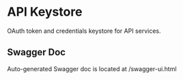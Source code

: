 # API Keystore
OAuth token and credentials keystore for API services.
## Swagger Doc
Auto-generated Swagger doc is located at /swagger-ui.html

